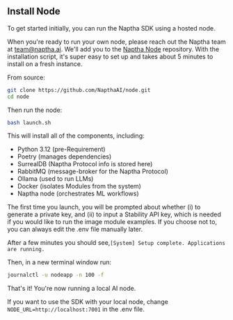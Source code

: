 ## Install Node

To get started initially, you can run the Naptha SDK using a hosted node. 

When you're ready to run your own node, please reach out the Naptha team at team@naptha.ai. We'll add you to the [Naptha Node](https://github.com/NapthaAI/node) repository. With the installation script, it's super easy to set up and takes about 5 minutes to install on a fresh instance. 

From source:

```bash
git clone https://github.com/NapthaAI/node.git
cd node
```

Then run the node:

```bash
bash launch.sh
```

This will install all of the components, including:
- Python 3.12 (pre-Requirement)
- Poetry (manages dependencies)
- SurrealDB (Naptha Protocol info is stored here)
- RabbitMQ (message-broker for the Naptha Protocol)
- Ollama (used to run LLMs)
- Docker (isolates Modules from the system)
- Naptha node (orchestrates ML workflows)

The first time you launch, you will be prompted about whether (i) to generate a private key, and (ii) to input a Stability API key, which is needed if you would like to run the image module examples. If you choose not to, you can always edit the .env file manually later.

After a few minutes you should see,```[System] Setup complete. Applications are running.```

Then, in a new terminal window run:

```bash
journalctl -u nodeapp -n 100 -f
```

That's it! You're now running a local AI node.

If you want to use the SDK with your local node, change ```NODE_URL=http://localhost:7001``` in the .env file.